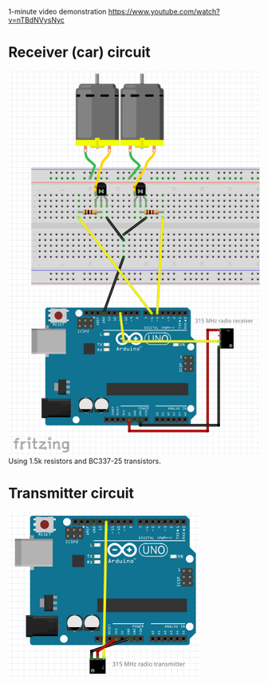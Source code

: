 1-minute video demonstration https://www.youtube.com/watch?v=nTBdNVysNyc

# Receiver (car) circuit
![Receiver circuit](https://raw.githubusercontent.com/jasalt/rc-margarine/master/car-receiver/car-schematic.png)
Using 1.5k resistors and BC337-25 transistors.
# Transmitter circuit
![Transmitter circuit](https://raw.githubusercontent.com/jasalt/rc-margarine/master/transmitter/transmitter-schematic.png)

